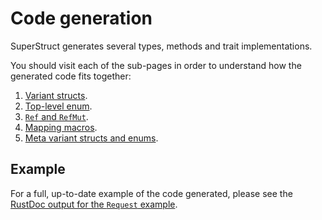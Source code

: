 # Code generation

SuperStruct generates several types, methods and trait implementations.

You should visit each of the sub-pages in order to understand how the generated code fits together:

1. [Variant structs](./codegen/variant-structs.md).
2. [Top-level enum](./codegen/enum.md).
3. [`Ref` and `RefMut`](./codegen/ref-and-refmut.md).
4. [Mapping macros](./codegen/map-macros.md).
5. [Meta variant structs and enums](./codegen/meta-variants.md).

## Example

For a full, up-to-date example of the code generated, please see the [RustDoc output for
the `Request` example](./rustdoc/request).
